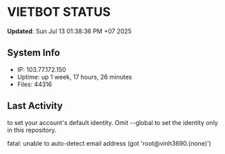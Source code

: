 # VIETBOT STATUS
**Updated**: Sun Jul 13 01:38:36 PM +07 2025

## System Info
- IP: 103.77.172.150
- Uptime: up 1 week, 17 hours, 26 minutes
- Files: 44316

## Last Activity

to set your account's default identity.
Omit --global to set the identity only in this repository.

fatal: unable to auto-detect email address (got 'root@vinh3690.(none)')
